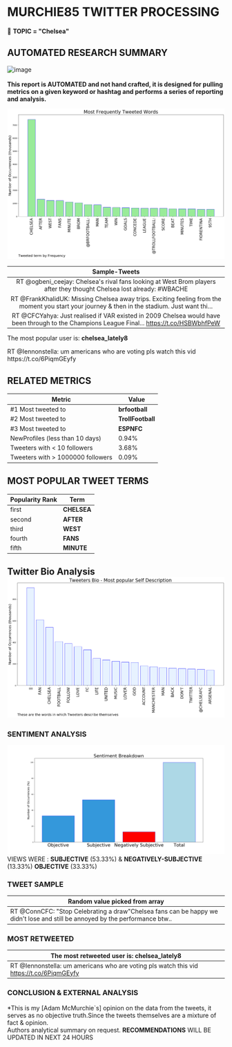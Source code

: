 # MURCHIE85 TWITTER PROCESSING 
&#x1F34E; **TOPIC = "Chelsea"**

## AUTOMATED RESEARCH SUMMARY

![image](https://marketingplatform.google.com/about/static/images/gmp/analytics-smb-benefit.jpg)
<br></br>
<b> This report is AUTOMATED and not hand crafted, it is designed for pulling metrics on a given keyword or hashtag and performs a series of reporting and analysis.</b>



![image](TWEETS.png)



|                **Sample-Tweets**        |
| :-------------: |
| RT @ogbeni_ceejay: Chelsea's rival fans looking at West Brom players after they thought Chelsea lost already:            #WBACHE |
| RT @FrankKhalidUK: Missing Chelsea away trips. Exciting feeling from the moment you start your journey &amp; then in the stadium. Just want thi… |
| RT @CFCYahya: Just realised if VAR existed in 2009 Chelsea would have been through to the Champions League Final... https://t.co/HSBWbhfPeW |

The most popular user is: **chelsea_lately8**
<div class="alert alert-block alert-danger"> RT @Iennonstella: um americans who are voting pls watch this vid https://t.co/6PiqmGEyfy</div>

## RELATED METRICS<br>
| Metric | Value |
| ------------- | ------------- |
| #1 Most tweeted to  | **brfootball** |
| #2 Most tweeted to  | **TrollFootball** |
| #3 Most tweeted to  | **ESPNFC** |
| NewProfiles (less than 10 days) | 0.94%  |
| Tweeters with < 10 followers  | 3.68%|
| Tweeters with > 1000000 followers  | 0.09%  |



## MOST POPULAR TWEET TERMS 


| Popularity Rank  | Term |
| ------------- | ------------- |
| first  | **CHELSEA**  |
| second  | **AFTER**  |
| third  | **WEST** |
| fourth  | **FANS**  |
| fifth  | **MINUTE**  |


## Twitter Bio Analysis![image](BIO.png)
### SENTIMENT ANALYSIS
![image](sentiment.png)
VIEWS WERE : **SUBJECTIVE**  (53.33%) & **NEGATIVELY-SUBJECTIVE** (13.33%) **OBJECTIVE** (33.33%)

### TWEET SAMPLE 
| Random value picked from array |
| ------------- |
|RT @ConnCFC: "Stop Celebrating a draw"Chelsea fans can be happy we didn't lose and still be annoyed by the performance btw.. |

### MOST RETWEETED 

| The most retweeted user is: **chelsea_lately8**  |
| ------------- |
| RT @Iennonstella: um americans who are voting pls watch this vid https://t.co/6PiqmGEyfy |

### CONCLUSION & EXTERNAL ANALYSIS

*This is my [Adam McMurchie`s] opinion on the data from the tweets, it serves as no objective truth.Since the tweets themselves are a mixture of fact & opinion.<br>
Authors analytical summary on request.
**RECOMMENDATIONS** WILL BE UPDATED IN NEXT  24 HOURS <br>